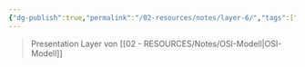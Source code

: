 ```yaml
---
{"dg-publish":true,"permalink":"/02-resources/notes/layer-6/","tags":["netzwerk/osi"],"noteIcon":"","updated":"2025-09-05T10:12:30.457+02:00"}
---
```


> Presentation Layer von [[02 - RESOURCES/Notes/OSI-Modell\|OSI-Modell]]